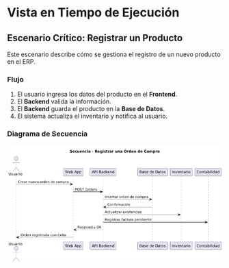 # Vista en Tiempo de Ejecución

## Escenario Crítico: Registrar un Producto

Este escenario describe cómo se gestiona el registro de un nuevo producto en el ERP.

### Flujo
1. El usuario ingresa los datos del producto en el **Frontend**.
2. El **Backend** valida la información.
3. El **Backend** guarda el producto en la **Base de Datos**.
4. El sistema actualiza el inventario y notifica al usuario.

### Diagrama de Secuencia
![Diagrama de Despliegue](docs/images/sequence_register_sale.png)
